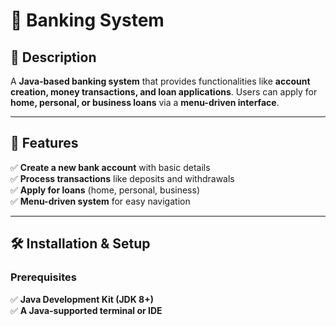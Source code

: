 # 🏦 Banking System  

## 📌 Description  
A **Java-based banking system** that provides functionalities like **account creation, money transactions, and loan applications**. Users can apply for **home, personal, or business loans** via a **menu-driven interface**.

---

## 🚀 Features  
✅ **Create a new bank account** with basic details  
✅ **Process transactions** like deposits and withdrawals  
✅ **Apply for loans** (home, personal, business)  
✅ **Menu-driven system** for easy navigation  

---

## 🛠 Installation & Setup  
### **Prerequisites**  
✅ **Java Development Kit (JDK 8+)**  
✅ **A Java-supported terminal or IDE**  

